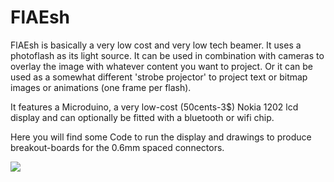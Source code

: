 # FlAEsh
FlAEsh is basically a very low cost and very low tech beamer. It uses a photoflash as its light source. It can be used in combination with cameras to overlay the image with whatever content you want to project. Or it can be used as a somewhat different 'strobe projector' to project text or bitmap images or animations (one frame per flash).

It features a Microduino, a very low-cost (50cents-3$) Nokia 1202 lcd display and can optionally be fitted with a bluetooth or wifi chip.

Here you will find some Code to run the display and drawings to produce breakout-boards for the 0.6mm spaced connectors.

![](https://github.com/raeuberstehler/Paul/blob/master/Images/Paul.png?raw=true)

